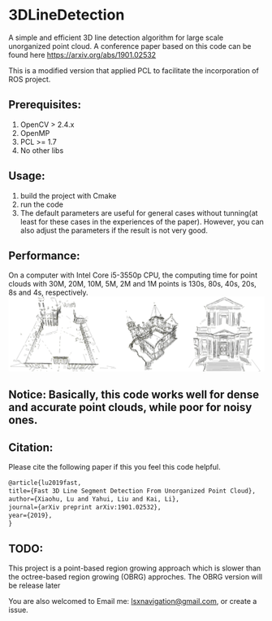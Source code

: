 # 3DLineDetection
A simple and efficient 3D line detection algorithm for large scale unorganized point cloud. A conference paper based on this code can be found here https://arxiv.org/abs/1901.02532

This is a modified version that applied PCL to facilitate the incorporation of ROS project. 

Prerequisites:
---
1. OpenCV > 2.4.x
2. OpenMP
3. PCL >= 1.7
3. No other libs

Usage:
---
1. build the project with Cmake
2. run the code
3. The default parameters are useful for general cases without tunning(at least for these cases in the experiences of the paper). However, you can also adjust the parameters if the result is not very good.

Performance:
---
On a computer with Intel Core i5-3550p CPU, the computing time for point clouds with 30M, 20M, 10M, 5M, 2M and 1M points is 130s, 80s, 40s, 20s, 8s and 4s, respectively.
![image](https://github.com/xiaohulugo/images/blob/master/3DLineDetection.jpg)

Notice: Basically, this code works well for dense and accurate point clouds, while poor for noisy ones.
---

Citation:
---
Please cite the following paper if this you feel this code helpful.

```
@article{lu2019fast,
title={Fast 3D Line Segment Detection From Unorganized Point Cloud},
author={Xiaohu, Lu and Yahui, Liu and Kai, Li},
journal={arXiv preprint arXiv:1901.02532},
year={2019},
}
```

TODO:
---
This project is a point-based region growing approach which is slower than the octree-based region growing (OBRG) approches. The OBRG version will be release later


You are also welcomed to Email me: lsxnavigation@gmail.com, or create a issue. 
